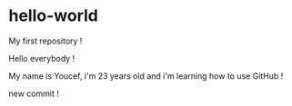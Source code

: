 # hello-world
My first repository !

Hello everybody !

My name is Youcef, i'm 23 years old and i'm learning how to use GitHub !

new commit !
